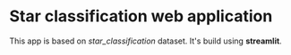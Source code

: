 # Star classification web application
This app is based on _star_classification_ dataset. It's build using __streamlit__.

